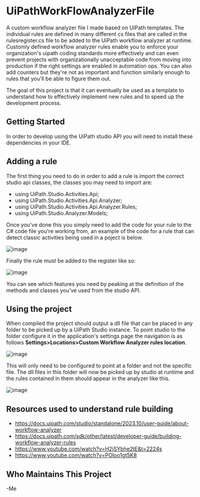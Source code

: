# UiPathWorkFlowAnalyzerFile
A custom workflow analyzer file I made based on UiPath templates. The individual rules are defined in many different cs files that are called in the rulesregister.cs file to be added to the UiPath workflow analyzer at runtime. Customly defined workflow analyzer rules enable you to enforce your organization's uipath coding standards more effectively and can even prevent projects with organizationally unacceptable code from moving into production if the right settings are enabled in automation ops. You can also add counters but they're not as important and function similarly enough to rules that you'll be able to figure them out.

The goal of this project is that it can eventually be used as a template to understand how to effectively implement new rules and to speed up the development process.

## Getting Started
In order to develop using the UiPath studio API you will need to install these dependencies in your IDE.



## Adding a rule

The first thing you need to do in order to add a rule is import the correct studio api classes, the classes you may need to import are:
  - using UiPath.Studio.Activities.Api;
  - using UiPath.Studio.Activities.Api.Analyzer;
  - using UiPath.Studio.Activities.Api.Analyzer.Rules;
  - using UiPath.Studio.Analyzer.Models;

Once you've done this you simply need to add the code for your rule to the C# code file you're working from, an example of the code for a rule that can detect classic activities being used in a poject is below.

![image](https://github.com/user-attachments/assets/7d226d3e-8f9a-47a8-a7ba-1a2f9fb71e4d)

Finally the rule must be added to the register like so:

![image](https://github.com/user-attachments/assets/6dfd79be-4aba-4e75-a99f-a5aebdad06f7)

You can see which features you need by peaking at the definition of the methods and classes you've used from the studio API.

## Using the project

When compiled the project should output a dll file that can be placed in any folder to be picked up by a UiPath Studio instance. To point studio to the folder configure it in the application's settings page the navigation is as follows **Settings>Locations>Custom Workflow Analyzer rules location**.

![image](https://github.com/user-attachments/assets/14d551eb-083d-4b29-8766-258bd1a50e1c)

This will only need to be configured to point at a folder and not the specific file. The dll files in this folder will now be picked up by studio at runtime and the rules contained in them should appear in the analyzer like this.

![image](https://github.com/user-attachments/assets/c31a78a1-e124-4272-9cba-ed911a976513)


## Resources used to understand rule building
- https://docs.uipath.com/studio/standalone/2023.10/user-guide/about-workflow-analyzer
- https://docs.uipath.com/sdk/other/latest/developer-guide/building-workflow-analyzer-rules
- https://www.youtube.com/watch?v=H2jSYbhe2tE&t=2224s
- https://www.youtube.com/watch?v=POloo1gt5K8

## Who Maintains This Project
-Me
